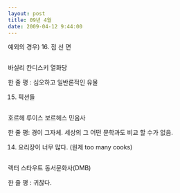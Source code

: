 ```yaml
---
layout: post
title: 09년 4월
date: 2009-04-12 9:44:00
---
```


예외의 경우) 16. 점 선 면
<div class="img_row">
<img class="col one" src="{{ site.baseurl }} /img/book/2.gif" alt="" title="example image"/>
</div>	

바실리 칸디스키
열화당

한 줄 평 : 심오하고 일반론적인 유물

15. 픽션들

<div class="img_row">
<img class="col one" src="{{ site.baseurl }} /img/book/3.jpg" alt="" title="example image"/>
</div>	


호르헤 루이스 보르헤스
민음사

한 줄 평: 경이 그자체. 세상의 그 어떤 문학과도 비교 할 수가 없음.

14. 요리장이 너무 많다. (원제 too many cooks)

<div class="img_row">
<img class="col one" src="{{ site.baseurl }} /img/book/4.jpg" alt="" title="example image"/>
</div>	


렉터 스타우트
동서문화사(DMB)

한 줄 평 : 귀찮다.